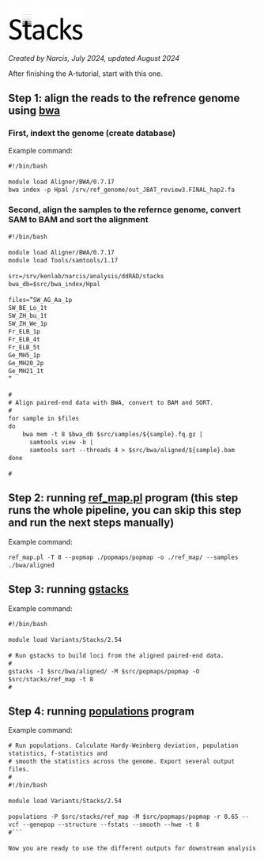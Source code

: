 <img src="./stacks_logo.png" width="30%" height="30%">

*Created by Narcis, July 2024, updated August 2024*

After finishing the A-tutorial, start with this one.

## Step 1: align the reads to the refrence genome using [bwa](https://bio-bwa.sourceforge.net)

### First, indext the genome (create database)

Example command:

```
#!/bin/bash

module load Aligner/BWA/0.7.17
bwa index -p Hpal /srv/ref_genome/out_JBAT_review3.FINAL_hap2.fa

```

### Second, align the samples to the refernce genome, convert SAM to BAM and sort the alignment

```
#!/bin/bash

module load Aligner/BWA/0.7.17
module load Tools/samtools/1.17

src=/srv/kenlab/narcis/analysis/ddRAD/stacks
bwa_db=$src/bwa_index/Hpal
    
files=”SW_AG_Aa_1p
SW_BE_Lo_1t
SW_ZH_bu_1t
SW_ZH_We_1p
Fr_ELB_1p
Fr_ELB_4t
Fr_ELB_5t
Ge_MH5_1p
Ge_MH20_2p
Ge_MH21_1t
”

#
# Align paired-end data with BWA, convert to BAM and SORT.
#
for sample in $files
do 
    bwa mem -t 8 $bwa_db $src/samples/${sample}.fq.gz |
      samtools view -b |
      samtools sort --threads 4 > $src/bwa/aligned/${sample}.bam
done

#
```


## Step 2: running [ref_map.pl](https://catchenlab.life.illinois.edu/stacks/comp/ref_map.php) program (this step runs the whole pipeline, you can skip this step and run the next steps manually)

Example command:
```
ref_map.pl -T 8 --popmap ./popmaps/popmap -o ./ref_map/ --samples ./bwa/aligned
```

## Step 3: running [gstacks](https://catchenlab.life.illinois.edu/stacks/comp/gstacks.php)

Example command:

```
#!/bin/bash

module load Variants/Stacks/2.54

# Run gstacks to build loci from the aligned paired-end data.
#
gstacks -I $src/bwa/aligned/ -M $src/popmaps/popmap -O $src/stacks/ref_map -t 8
#
```


## Step 4: running [populations](https://catchenlab.life.illinois.edu/stacks/comp/populations.php) program 

Example command:

```
# Run populations. Calculate Hardy-Weinberg deviation, population statistics, f-statistics and 
# smooth the statistics across the genome. Export several output files.
#
#!/bin/bash

module load Variants/Stacks/2.54

populations -P $src/stacks/ref_map -M $src/popmaps/popmap -r 0.65 --vcf --genepop --structure --fstats --smooth --hwe -t 8
#```

Now you are ready to use the different outputs for downstream analysis

